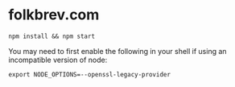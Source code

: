 # folkbrev.com

```
npm install && npm start
```

You may need to first enable the following in your shell if using an incompatible version of node:
```
export NODE_OPTIONS=--openssl-legacy-provider
```